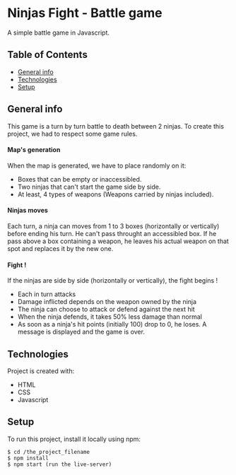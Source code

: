 # Ninjas Fight - Battle game
A simple battle game in Javascript.

## Table of Contents
* [General info](#general-info)
* [Technologies](#technologies)
* [Setup](#setup)

## General info
This game is a turn by turn battle to death between 2 ninjas.
To create this project, we had to respect some game rules.

  #### Map's generation
  When the map is generated, we have to place randomly on it:
  - Boxes that can be empty or inaccessibled.
  - Two ninjas that can't start the game side by side.
  - At least, 4 types of weapons (Weapons carried by ninjas included).

  #### Ninjas moves
  Each turn, a ninja can moves from 1 to 3 boxes (horizontally or vertically) before ending his turn.
  He can't pass throught an accessibled box.
  If he pass above a box containing a weapon, he leaves his actual weapon on that spot and replaces it by the new one.

  #### Fight !
  If the ninjas are side by side (horizontally or vertically), the fight begins !
  - Each in turn attacks
  - Damage inflicted depends on the weapon owned by the ninja
  - The ninja can choose to attack or defend against the next hit
  - When the ninja defends, it takes 50% less damage than normal
  - As soon as a ninja's hit points (initially 100) drop to 0, he loses. A message is displayed and the game is over.

## Technologies
Project is created with:
* HTML
* CSS
* Javascript

## Setup
To run this project, install it locally using npm:

```
$ cd /the_project_filename
$ npm install
$ npm start (run the live-server)
```